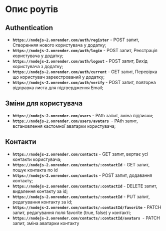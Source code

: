 # Опис роутів

## Authentication

- **`https://nodejs-2.onrender.com/auth/register`** - POST запит, Створенняя нового користувача у додатку;
- **`https://nodejs-2.onrender.com/auth/login`** - POST запит, Реєстрація користувача у додатку;
- **`https://nodejs-2.onrender.com/auth/logout`** - POST запит, Вихід користувача з додатку;
- **`https://nodejs-2.onrender.com/auth/current`** - GET запит, Перевірка що користувач зареєстрований у додатку;
- **`https://nodejs-2.onrender.com/auth/verify`** - POST запит,  повторна відправка листа для підтвердження Email;

##  Зміни для користувача

- **`https://nodejs-2.onrender.com/users`** - PAth запит, зміна підписки;
- **`https://nodejs-2.onrender.com/users/avatars `**-  PAth запит, встановлення кастомної аватарки користувача;

##  Контакти
- **`https://nodejs-2.onrender.com/contacts`** - GET запит, вертає усі контакти користувача;
 - **`https://nodejs-2.onrender.com/contacts/:contactId`** - GET запит, пошук контакта по id  
 - **`https://nodejs-2.onrender.com/contacts`** - POST запит, додавання контакту;
 - **`https://nodejs-2.onrender.com/contacts/:contactId`** - DELETE запит, видалення контакту за id;
 - **`https://nodejs-2.onrender.com/contacts/:contactId`** - PUT запит, редагування контакту за id;
 - **`https://nodejs-2.onrender.com/contacts/:contactId/favorite`** - PATCH запит, редагування поля favorite (true, false) у контакті;
 - **`https://nodejs-2.onrender.com/contacts/:contactId/avatars `**- PATCH запит, зміна аватарки контакту
